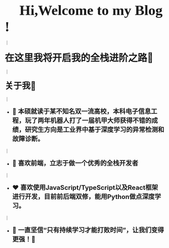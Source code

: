 <span style='font-weight:bold;font-size:45px;font-family:Brush Script MT;'>👋 Hi,Welcome to my Blog ! </span>



｜

<span style='font-weight:bold;font-size:30px;'>**在这里我将开启我的全栈进阶之路🚀**</span>



｜

<span style='font-weight:bold;font-size:27px'>关于我🎈</span>

｜

- <span style='font-weight:bold;font-size:20px'>**🏫 本硕就读于某不知名双一流高校，本科电子信息工程，玩了两年机器人打了一届机甲大师获得不错的成绩，研究生方向是工业界中基于深度学习的异常检测和故障诊断。**</span>

｜

- <span style='font-weight:bold;font-size:20px'>**📒 喜欢前端，立志于做一个优秀的全栈开发者**</span>

｜

- <span style='font-weight:bold;font-size:20px'>**❤️ 喜欢使用JavaScript/TypeScript以及React框架进行开发，目前前后端双修，能用Python做点深度学习。**</span>

｜

- <span style='font-weight:bold;font-size:20px'>**🌅 一直坚信“只有持续学习才能打败时间”，让我们变得更强！🚀**</span>

